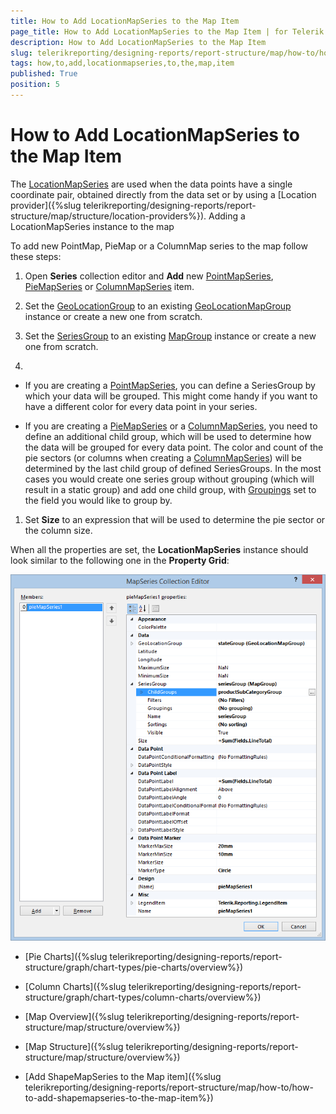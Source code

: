 ```yaml
---
title: How to Add LocationMapSeries to the Map Item
page_title: How to Add LocationMapSeries to the Map Item | for Telerik Reporting Documentation
description: How to Add LocationMapSeries to the Map Item
slug: telerikreporting/designing-reports/report-structure/map/how-to/how-to-add-locationmapseries-to-the-map-item
tags: how,to,add,locationmapseries,to,the,map,item
published: True
position: 5
---
```


# How to Add LocationMapSeries to the Map Item



The [LocationMapSeries](/reporting/api/Telerik.Reporting.LocationMapSeries) are used when the data points have a single coordinate pair,
        obtained directly from the data set or by using a [Location provider]({%slug telerikreporting/designing-reports/report-structure/map/structure/location-providers%}).
      Adding a LocationMapSeries instance to the map

To add new PointMap, PieMap or a ColumnMap series to the map follow these steps:
        

1. Open __Series__ collection editor and __Add__ new
              [PointMapSeries](/reporting/api/Telerik.Reporting.PointMapSeries),
              [PieMapSeries](/reporting/api/Telerik.Reporting.PieMapSeries)
              or
              [ColumnMapSeries](/reporting/api/Telerik.Reporting.ColumnMapSeries)
              item.
            

1. Set the [GeoLocationGroup](/reporting/api/Telerik.Reporting.LocationMapSeries#collapsible-Telerik_Reporting_LocationMapSeries_GeoLocationGroup) to an existing
              [GeoLocationMapGroup](/reporting/api/Telerik.Reporting.GeoLocationMapGroup) instance or create a new one from scratch.
            

1. Set the [SeriesGroup](/reporting/api/Telerik.Reporting.MapSeriesBase#collapsible-Telerik_Reporting_MapSeriesBase_SeriesGroup) to an existing
              [MapGroup](/reporting/api/Telerik.Reporting.MapGroup) instance or create a new one from scratch.
            

1. 

* If you are creating a [PointMapSeries](/reporting/api/Telerik.Reporting.PointMapSeries), you can define a SeriesGroup
                  by which your data will be grouped. This might come handy if you want to have a different color for every data point in your series.
                

* If you are creating a [PieMapSeries](/reporting/api/Telerik.Reporting.PieMapSeries) or a
                  [ColumnMapSeries](/reporting/api/Telerik.Reporting.ColumnMapSeries), you need to define an additional child group,
                  which will be used to determine how the data will be grouped for every data point.
                  The color and count of the pie sectors (or columns when creating a [ColumnMapSeries](/reporting/api/Telerik.Reporting.ColumnMapSeries))
                  will be determined by the last child group of defined SeriesGroups. In the most cases
                  you would create one series group without grouping (which will result in a static group) and add one child group, with
                  [Groupings](/reporting/api/Telerik.Reporting.GroupBase#collapsible-Telerik_Reporting_GroupBase_Groupings)
                  set to the field you would like to group by.
                

1. Set __Size__ to an expression that will be used to determine the pie sector or the column size.
            

When all the properties are set, the __LocationMapSeries__ instance should look similar to the following one in the 
          __Property Grid__:
          
  ![Map Add Location Map Series](images/Map/Map_AddLocationMapSeries.png)

 * [Pie Charts]({%slug telerikreporting/designing-reports/report-structure/graph/chart-types/pie-charts/overview%})

 * [Column Charts]({%slug telerikreporting/designing-reports/report-structure/graph/chart-types/column-charts/overview%})

 * [Map Overview]({%slug telerikreporting/designing-reports/report-structure/map/structure/overview%})

 * [Map Structure]({%slug telerikreporting/designing-reports/report-structure/map/structure/overview%})

 * [Add ShapeMapSeries to the Map item]({%slug telerikreporting/designing-reports/report-structure/map/how-to/how-to-add-shapemapseries-to-the-map-item%})
